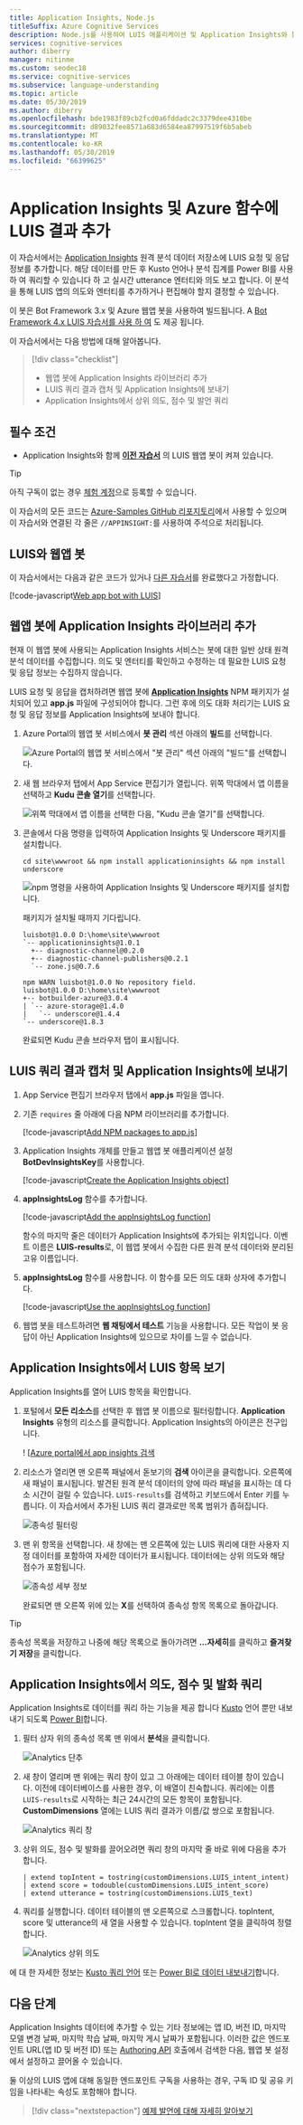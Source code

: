 ```yaml
---
title: Application Insights, Node.js
titleSuffix: Azure Cognitive Services
description: Node.js를 사용하여 LUIS 애플리케이션 및 Application Insights와 통합된 봇을 빌드합니다.
services: cognitive-services
author: diberry
manager: nitinme
ms.custom: seodec18
ms.service: cognitive-services
ms.subservice: language-understanding
ms.topic: article
ms.date: 05/30/2019
ms.author: diberry
ms.openlocfilehash: bde1983f89cb2fcd0a6fddadc2c3379dee4310be
ms.sourcegitcommit: d89032fee8571a683d6584ea87997519f6b5abeb
ms.translationtype: MT
ms.contentlocale: ko-KR
ms.lasthandoff: 05/30/2019
ms.locfileid: "66399625"
---
```

# <a name="add-luis-results-to-application-insights-and-azure-functions"></a>Application Insights 및 Azure 함수에 LUIS 결과 추가
이 자습서에서는 [Application Insights](https://azure.microsoft.com/services/application-insights/) 원격 분석 데이터 저장소에 LUIS 요청 및 응답 정보를 추가합니다. 해당 데이터를 만든 후 Kusto 언어나 분석 집계를 Power BI를 사용 하 여 쿼리할 수 있습니다 하 고 실시간 utterance 엔터티와 의도 보고 합니다. 이 분석을 통해 LUIS 앱의 의도와 엔터티를 추가하거나 편집해야 할지 결정할 수 있습니다.

이 봇은 Bot Framework 3.x 및 Azure 웹앱 봇을 사용하여 빌드됩니다. A [Bot Framework 4.x LUIS 자습서를 사용 하 여](luis-nodejs-tutorial-bf-v4.md) 도 제공 됩니다.

이 자습서에서는 다음 방법에 대해 알아봅니다.

> [!div class="checklist"]
> * 웹앱 봇에 Application Insights 라이브러리 추가
> * LUIS 쿼리 결과 캡처 및 Application Insights에 보내기
> * Application Insights에서 상위 의도, 점수 및 발언 쿼리

## <a name="prerequisites"></a>필수 조건

* Application Insights와 함께 **[이전 자습서](luis-nodejs-tutorial-build-bot-framework-sample.md)** 의 LUIS 웹앱 봇이 켜져 있습니다. 

> [!Tip]
> 아직 구독이 없는 경우 [체험 계정](https://azure.microsoft.com/free/)으로 등록할 수 있습니다.

이 자습서의 모든 코드는 [Azure-Samples GitHub 리포지토리](https://github.com/Azure-Samples/cognitive-services-language-understanding/tree/master/documentation-samples/tutorial-web-app-bot-application-insights/nodejs)에서 사용할 수 있으며 이 자습서와 연결된 각 줄은 `//APPINSIGHT:`를 사용하여 주석으로 처리됩니다. 

## <a name="web-app-bot-with-luis"></a>LUIS와 웹앱 봇
이 자습서에서는 다음과 같은 코드가 있거나 [다른 자습서](luis-nodejs-tutorial-build-bot-framework-sample.md)를 완료했다고 가정합니다. 

   [!code-javascript[Web app bot with LUIS](~/samples-luis/documentation-samples/tutorial-web-app-bot/nodejs/app.js "Web app bot with LUIS")]

## <a name="add-application-insights-library-to-web-app-bot"></a>웹앱 봇에 Application Insights 라이브러리 추가
현재 이 웹앱 봇에 사용되는 Application Insights 서비스는 봇에 대한 일반 상태 원격 분석 데이터를 수집합니다. 의도 및 엔터티를 확인하고 수정하는 데 필요한 LUIS 요청 및 응답 정보는 수집하지 않습니다. 

LUIS 요청 및 응답을 캡처하려면 웹앱 봇에 **[Application Insights](https://www.npmjs.com/package/applicationinsights)** NPM 패키지가 설치되어 있고 **app.js** 파일에 구성되어야 합니다. 그런 후에 의도 대화 처리기는 LUIS 요청 및 응답 정보를 Application Insights에 보내야 합니다. 

1. Azure Portal의 웹앱 봇 서비스에서 **봇 관리** 섹션 아래의 **빌드**를 선택합니다. 

    ![Azure Portal의 웹앱 봇 서비스에서 "봇 관리" 섹션 아래의 "빌드"를 선택합니다.](./media/luis-tutorial-appinsights/build.png)

2. 새 웹 브라우저 탭에서 App Service 편집기가 열립니다. 위쪽 막대에서 앱 이름을 선택하고 **Kudu 콘솔 열기**를 선택합니다. 

    ![위쪽 막대에서 앱 이름을 선택한 다음, "Kudu 콘솔 열기"를 선택합니다.](./media/luis-tutorial-appinsights/kudu-console.png)

3. 콘솔에서 다음 명령을 입력하여 Application Insights 및 Underscore 패키지를 설치합니다.

    ```console
    cd site\wwwroot && npm install applicationinsights && npm install underscore
    ```

    ![npm 명령을 사용하여 Application Insights 및 Underscore 패키지를 설치합니다.](./media/luis-tutorial-appinsights/npm-install.png)

    패키지가 설치될 때까지 기다립니다.

    ```console
    luisbot@1.0.0 D:\home\site\wwwroot
    `-- applicationinsights@1.0.1 
      +-- diagnostic-channel@0.2.0 
      +-- diagnostic-channel-publishers@0.2.1 
      `-- zone.js@0.7.6 
    
    npm WARN luisbot@1.0.0 No repository field.
    luisbot@1.0.0 D:\home\site\wwwroot
    +-- botbuilder-azure@3.0.4
    | `-- azure-storage@1.4.0
    |   `-- underscore@1.4.4 
    `-- underscore@1.8.3 
    ```

    완료되면 Kudu 콘솔 브라우저 탭이 표시됩니다.

## <a name="capture-and-send-luis-query-results-to-application-insights"></a>LUIS 쿼리 결과 캡처 및 Application Insights에 보내기
1. App Service 편집기 브라우저 탭에서 **app.js** 파일을 엽니다.

2. 기존 `requires` 줄 아래에 다음 NPM 라이브러리를 추가합니다.

   [!code-javascript[Add NPM packages to app.js](~/samples-luis/documentation-samples/tutorial-web-app-bot-application-insights/nodejs/app.js?range=12-16 "Add NPM packages to app.js")]

3. Application Insights 개체를 만들고 웹앱 봇 애플리케이션 설정 **BotDevInsightsKey**를 사용합니다. 

   [!code-javascript[Create the Application Insights object](~/samples-luis/documentation-samples/tutorial-web-app-bot-application-insights/nodejs/app.js?range=68-80 "Create the Application Insights object")]

4. **appInsightsLog** 함수를 추가합니다.

   [!code-javascript[Add the appInsightsLog function](~/samples-luis/documentation-samples/tutorial-web-app-bot-application-insights/nodejs/app.js?range=82-109 "Add the appInsightsLog function")]

    함수의 마지막 줄은 데이터가 Application Insights에 추가되는 위치입니다. 이벤트 이름은 **LUIS-results**로, 이 웹앱 봇에서 수집한 다른 원격 분석 데이터와 분리된 고유 이름입니다. 

5. **appInsightsLog** 함수를 사용합니다. 이 함수를 모든 의도 대화 상자에 추가합니다.

   [!code-javascript[Use the appInsightsLog function](~/samples-luis/documentation-samples/tutorial-web-app-bot-application-insights/nodejs/app.js?range=117-118 "Use the appInsightsLog function")]

6. 웹앱 봇을 테스트하려면 **웹 채팅에서 테스트** 기능을 사용합니다. 모든 작업이 봇 응답이 아닌 Application Insights에 있으므로 차이를 느낄 수 없습니다.

## <a name="view-luis-entries-in-application-insights"></a>Application Insights에서 LUIS 항목 보기
Application Insights를 열어 LUIS 항목을 확인합니다. 

1. 포털에서 **모든 리소스**를 선택한 후 웹앱 봇 이름으로 필터링합니다. **Application Insights** 유형의 리소스를 클릭합니다. Application Insights의 아이콘은 전구입니다. 

    ! [[Azure portal에서 app insights 검색](./media/luis-tutorial-appinsights/search-for-app-insights.png)

2. 리소스가 열리면 맨 오른쪽 패널에서 돋보기의 **검색** 아이콘을 클릭합니다. 오른쪽에 새 패널이 표시됩니다. 발견된 원격 분석 데이터의 양에 따라 패널을 표시하는 데 다소 시간이 걸릴 수 있습니다. `LUIS-results`를 검색하고 키보드에서 Enter 키를 누릅니다. 이 자습서에서 추가된 LUIS 쿼리 결과로만 목록 범위가 좁혀집니다.

    ![종속성 필터링](./media/luis-tutorial-appinsights/app-insights-filter.png)

3. 맨 위 항목을 선택합니다. 새 창에는 맨 오른쪽에 있는 LUIS 쿼리에 대한 사용자 지정 데이터를 포함하여 자세한 데이터가 표시됩니다. 데이터에는 상위 의도와 해당 점수가 포함됩니다.

    ![종속성 세부 정보](./media/luis-tutorial-appinsights/app-insights-detail.png)

    완료되면 맨 오른쪽 위에 있는 **X**를 선택하여 종속성 항목 목록으로 돌아갑니다. 


> [!Tip]
> 종속성 목록을 저장하고 나중에 해당 목록으로 돌아가려면 **...자세히**를 클릭하고 **즐겨찾기 저장**을 클릭합니다.

## <a name="query-application-insights-for-intent-score-and-utterance"></a>Application Insights에서 의도, 점수 및 발화 쿼리
Application Insights로 데이터를 쿼리 하는 기능을 제공 합니다 [Kusto](https://docs.microsoft.com/azure/application-insights/app-insights-analytics#query-data-in-analytics) 언어 뿐만 내보내기 되도록 [Power BI](https://powerbi.microsoft.com)합니다. 

1. 필터 상자 위의 종속성 목록 맨 위에서 **분석**을 클릭합니다. 

    ![Analytics 단추](./media/luis-tutorial-appinsights/analytics-button.png)

2. 새 창이 열리며 맨 위에는 쿼리 창이 있고 그 아래에는 데이터 테이블 창이 있습니다. 이전에 데이터베이스를 사용한 경우, 이 배열이 친숙합니다. 쿼리에는 이름 `LUIS-results`로 시작하는 최근 24시간의 모든 항목이 포함됩니다. **CustomDimensions** 열에는 LUIS 쿼리 결과가 이름/값 쌍으로 포함됩니다.

    ![Analytics 쿼리 창](./media/luis-tutorial-appinsights/analytics-query-window.png)

3. 상위 의도, 점수 및 발화를 끌어오려면 쿼리 창의 마지막 줄 바로 위에 다음을 추가합니다.

    ```kusto
    | extend topIntent = tostring(customDimensions.LUIS_intent_intent)
    | extend score = todouble(customDimensions.LUIS_intent_score)
    | extend utterance = tostring(customDimensions.LUIS_text)
    ```

4. 쿼리를 실행합니다. 데이터 테이블의 맨 오른쪽으로 스크롤합니다. topIntent, score 및 utterance의 새 열을 사용할 수 있습니다. topIntent 열을 클릭하여 정렬합니다.

    ![Analytics 상위 의도](./media/luis-tutorial-appinsights/app-insights-top-intent.png)


에 대 한 자세한 정보는 [Kusto 쿼리 언어](https://docs.microsoft.com/azure/log-analytics/query-language/get-started-queries) 또는 [Power BI로 데이터 내보내기](https://docs.microsoft.com/azure/application-insights/app-insights-export-power-bi)합니다. 

## <a name="next-steps"></a>다음 단계

Application Insights 데이터에 추가할 수 있는 기타 정보에는 앱 ID, 버전 ID, 마지막 모델 변경 날짜, 마지막 학습 날짜, 마지막 게시 날짜가 포함됩니다. 이러한 값은 엔드포인트 URL(앱 ID 및 버전 ID) 또는 [Authoring API](https://westus.dev.cognitive.microsoft.com/docs/services/5890b47c39e2bb17b84a55ff/operations/5890b47c39e2bb052c5b9c3d) 호출에서 검색한 다음, 웹앱 봇 설정에서 설정하고 끌어올 수 있습니다.  

둘 이상의 LUIS 앱에 대해 동일한 엔드포인트 구독을 사용하는 경우, 구독 ID 및 공유 키임을 나타내는 속성도 포함해야 합니다. 

> [!div class="nextstepaction"]
> [예제 발언에 대해 자세히 알아보기](luis-how-to-add-example-utterances.md)
